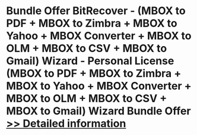 # Bundle Offer BitRecover - (MBOX to PDF + MBOX to Zimbra + MBOX to Yahoo + MBOX Converter + MBOX to OLM + MBOX to CSV + MBOX to Gmail) Wizard - Personal License<br />(MBOX to PDF + MBOX to Zimbra + MBOX to Yahoo + MBOX Converter + MBOX to OLM + MBOX to CSV + MBOX to Gmail) Wizard Bundle Offer<br />[>> Detailed information](https://secure.shareit.com/shareit/product.html?productid=300998735&affiliateid=200057808)